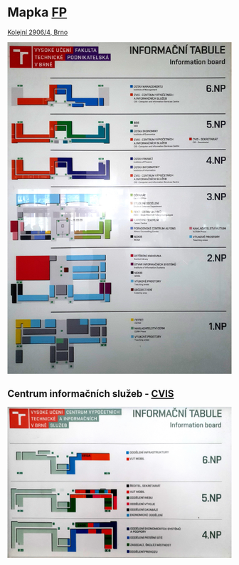 # Mapka [FP](https://www.fp.vut.cz/)

[Kolejní 2906/4, Brno](https://www.openstreetmap.org/#map=19/49.231196/16.573594)

![](FP.jpg)

## Centrum informačních služeb - [CVIS](https://www.vut.cz/cis)
![](CVIS.jpg)
